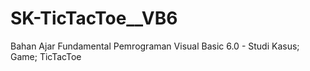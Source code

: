 # SK-TicTacToe__VB6
Bahan Ajar Fundamental Pemrograman Visual Basic 6.0 - Studi Kasus; Game; TicTacToe

